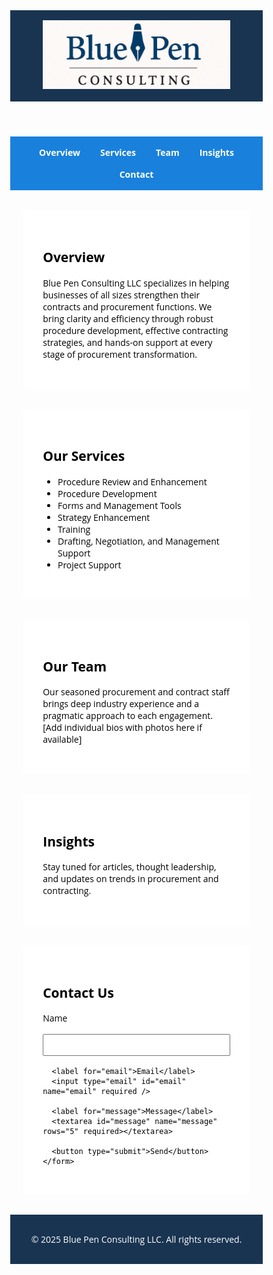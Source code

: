 <head>
  <meta charset="UTF-8" />
  <meta name="viewport" content="width=device-width, initial-scale=1.0" />
  <title>Blue Pen Consulting LLC</title>
  <link href="https://fonts.googleapis.com/css2?family=Open+Sans:wght@400;700&display=swap" rel="stylesheet">
  <style>
    * {
      box-sizing: border-box;
    }
    body {
      font-family: 'Open Sans', sans-serif;
      margin: 0;
      background: url('https://images.unsplash.com/photo-1521791136064-7986c2920216?auto=format&fit=crop&w=1950&q=80') no-repeat center center fixed;
      background-size: cover;
      color: #000000;
    }
    header {
      background-color: rgba(0, 31, 63, 0.9);
      color: #ffffff;
      padding: 1rem;
      text-align: center;
    }
    header img {
      max-width: 300px;
      height: auto;
    }
    nav {
      display: flex;
      flex-wrap: wrap;
      justify-content: center;
      background: rgba(0, 116, 217, 0.9);
      padding: 0.5rem;
    }
    nav a {
      color: white;
      margin: 0.5rem 1rem;
      text-decoration: none;
      font-weight: bold;
    }
    section {
      background-color: rgba(255, 255, 255, 0.95);
      padding: 2rem;
      margin: 2rem auto;
      border-radius: 8px;
      width: 90%;
      max-width: 1000px;
    }
    footer {
      background-color: rgba(0, 31, 63, 0.9);
      color: white;
      text-align: center;
      padding: 1rem;
    }
    .team, .services, .insights {
      margin-top: 2rem;
    }
    .contact-form label, .contact-form input, .contact-form textarea {
      display: block;
      width: 100%;
      margin-bottom: 1rem;
    }
    .contact-form input, .contact-form textarea {
      padding: 0.5rem;
    }
    .contact-form button {
      background-color: #0074D9;
      color: white;
      padding: 0.7rem 1.5rem;
      border: none;
      cursor: pointer;
    }
    @media (max-width: 600px) {
      nav {
        flex-direction: column;
      }
      section {
        padding: 1rem;
      }
      .contact-form button {
        width: 100%;
      }
      header img {
        max-width: 80%;
      }
    }
  </style>
</head>
<body>
  <header>
    <img src="Logo Final Edit 2.png" alt="Blue Pen Consulting LLC Logo">
  </header>
  <nav>
    <a href="#overview">Overview</a>
    <a href="#services">Services</a>
    <a href="#team">Team</a>
    <a href="#insights">Insights</a>
    <a href="#contact">Contact</a>
  </nav>

  <section id="overview">
    <h2>Overview</h2>
    <p>Blue Pen Consulting LLC specializes in helping businesses of all sizes strengthen their contracts and procurement functions. We bring clarity and efficiency through robust procedure development, effective contracting strategies, and hands-on support at every stage of procurement transformation.</p>
  </section>

  <section id="services" class="services">
    <h2>Our Services</h2>
    <ul>
      <li>Procedure Review and Enhancement</li>
      <li>Procedure Development</li>
      <li>Forms and Management Tools</li>
      <li>Strategy Enhancement</li>
      <li>Training</li>
      <li>Drafting, Negotiation, and Management Support</li>
      <li>Project Support</li>
    </ul>
  </section>

  <section id="team" class="team">
    <h2>Our Team</h2>
    <p>Our seasoned procurement and contract staff brings deep industry experience and a pragmatic approach to each engagement. [Add individual bios with photos here if available]</p>
  </section>

  <section id="insights" class="insights">
    <h2>Insights</h2>
    <p>Stay tuned for articles, thought leadership, and updates on trends in procurement and contracting.</p>
  </section>

  <section id="contact">
    <h2>Contact Us</h2>
    <form class="contact-form" name="contact" method="POST" data-netlify="true">
      <input type="hidden" name="form-name" value="contact">
      <label for="name">Name</label>
      <input type="text" id="name" name="name" required />

      <label for="email">Email</label>
      <input type="email" id="email" name="email" required />

      <label for="message">Message</label>
      <textarea id="message" name="message" rows="5" required></textarea>

      <button type="submit">Send</button>
    </form>
  </section>

  <footer>
    <p>&copy; 2025 Blue Pen Consulting LLC. All rights reserved.</p>
  </footer>
</body>
</html>
